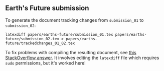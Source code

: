 ## Earth's Future submission

To generate the document tracking changes from `submission_01` to `submission_02`:

```shell
latexdiff papers/earths-future/submission_01.tex papers/earths-future/submission_02.tex > papers/earths-future/trackedchanges_01_02.tex
```

To fix problems with compiling the resulting document, see [this StackOverflow answer](https://tex.stackexchange.com/questions/574280/latexdiff-with-cite-commands-gives-output-with-apparently-mismatched-braces/579662#579662).
It involves editing the `latexdiff` file which requires `sudo` permissions, but it's worked here!
